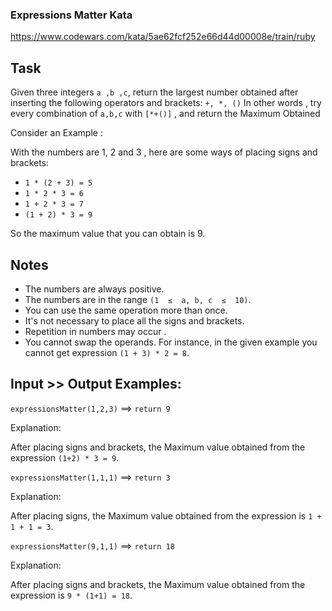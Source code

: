 ### Expressions Matter Kata
https://www.codewars.com/kata/5ae62fcf252e66d44d00008e/train/ruby

## Task
Given three integers `a ,b ,c`, return the largest number obtained after inserting the following operators and brackets: `+, *, ()`
In other words , try every combination of `a,b,c` with `[*+()]` , and return the Maximum Obtained

Consider an Example :

With the numbers are 1, 2 and 3 , here are some ways of placing signs and brackets:

- `1 * (2 + 3) = 5`
- `1 * 2 * 3 = 6`
- `1 + 2 * 3 = 7`
- `(1 + 2) * 3 = 9`

So the maximum value that you can obtain is 9.

## Notes
- The numbers are always positive.
- The numbers are in the range `(1  ≤  a, b, c  ≤  10)`.
- You can use the same operation more than once.
- It's not necessary to place all the signs and brackets.
- Repetition in numbers may occur .
- You cannot swap the operands. For instance, in the given example you cannot get expression `(1 + 3) * 2 = 8`.

## Input >> Output Examples:
`expressionsMatter(1,2,3)`  ==>  `return 9`

Explanation:

After placing signs and brackets, the Maximum value obtained from the expression `(1+2) * 3 = 9`.

`expressionsMatter(1,1,1)`  ==>  `return 3`

Explanation:

After placing signs, the Maximum value obtained from the expression is `1 + 1 + 1 = 3`.

`expressionsMatter(9,1,1)`  ==>  `return 18`

Explanation:

After placing signs and brackets, the Maximum value obtained from the expression is `9 * (1+1) = 18`.
